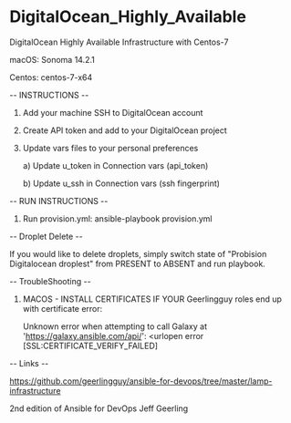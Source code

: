 # DigitalOcean_Highly_Available
DigitalOcean Highly Available Infrastructure with Centos-7 

macOS: Sonoma 14.2.1

Centos: centos-7-x64

-- INSTRUCTIONS --

1. Add your machine SSH to DigitalOcean account

2. Create API token and add to your DigitalOcean project

3. Update vars files to your personal preferences
   
     a) Update u_token in Connection vars (api_token)
   
     b) Update u_ssh in Connection vars (ssh fingerprint)


-- RUN INSTRUCTIONS --

1. Run provision.yml: ansible-playbook provision.yml


-- Droplet Delete --

   If you would like to delete droplets, simply switch state of "Probision Digitalocean droplest" from PRESENT to ABSENT and run playbook.

-- TroubleShooting --

1. MACOS - INSTALL CERTIFICATES IF YOUR Geerlingguy roles end up with certificate error:
   
    Unknown error when attempting to call Galaxy at 'https://galaxy.ansible.com/api/': <urlopen error [SSL:CERTIFICATE_VERIFY_FAILED]

-- Links -- 

   https://github.com/geerlingguy/ansible-for-devops/tree/master/lamp-infrastructure

   2nd edition of Ansible for DevOps Jeff Geerling

